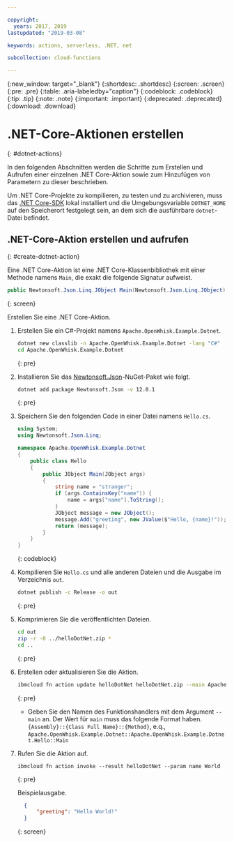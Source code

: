 ```yaml
---

copyright:
  years: 2017, 2019
lastupdated: "2019-03-08"

keywords: actions, serverless, .NET, net

subcollection: cloud-functions

---
```


{:new_window: target="_blank"}
{:shortdesc: .shortdesc}
{:screen: .screen}
{:pre: .pre}
{:table: .aria-labeledby="caption"}
{:codeblock: .codeblock}
{:tip: .tip}
{:note: .note}
{:important: .important}
{:deprecated: .deprecated}
{:download: .download}

# .NET-Core-Aktionen erstellen
{: #dotnet-actions}

In den folgenden Abschnitten werden die Schritte zum Erstellen und Aufrufen einer einzelnen .NET Core-Aktion sowie zum Hinzufügen von Parametern zu dieser beschrieben. 

Um .NET Core-Projekte zu kompilieren, zu testen und zu archivieren, muss das [.NET Core-SDK](https://dotnet.microsoft.com/download) lokal installiert und die Umgebungsvariable `DOTNET_HOME` auf den Speicherort festgelegt sein, an dem sich die ausführbare `dotnet`-Datei befindet. 

## .NET-Core-Aktion erstellen und aufrufen
{: #create-dotnet-action}

Eine .NET Core-Aktion ist eine .NET Core-Klassenbibliothek mit einer Methode namens `Main`, die exakt die folgende Signatur aufweist. 

```csharp
public Newtonsoft.Json.Linq.JObject Main(Newtonsoft.Json.Linq.JObject);
```
{: screen}

Erstellen Sie eine .NET Core-Aktion. 

1. Erstellen Sie ein C#-Projekt namens `Apache.OpenWhisk.Example.Dotnet`. 

    ```bash
    dotnet new classlib -n Apache.OpenWhisk.Example.Dotnet -lang "C#"
    cd Apache.OpenWhisk.Example.Dotnet
    ```
    {: pre}

2. Installieren Sie das [Newtonsoft.Json](https://www.newtonsoft.com/json)-NuGet-Paket wie folgt. 

    ```bash
    dotnet add package Newtonsoft.Json -v 12.0.1
    ```
    {: pre}

3. Speichern Sie den folgenden Code in einer Datei namens `Hello.cs`. 

    ```csharp
    using System;
    using Newtonsoft.Json.Linq;

    namespace Apache.OpenWhisk.Example.Dotnet
    {
        public class Hello
        {
            public JObject Main(JObject args)
            {
                string name = "stranger";
                if (args.ContainsKey("name")) {
                    name = args["name"].ToString();
                }
                JObject message = new JObject();
                message.Add("greeting", new JValue($"Hello, {name}!"));
                return (message);
            }
        }
    }
    ```
    {: codeblock}

4. Kompilieren Sie `Hello.cs` und alle anderen Dateien und die Ausgabe im Verzeichnis `out`. 

    ```bash
    dotnet publish -c Release -o out
    ```
    {: pre}

5. Komprimieren Sie die veröffentlichten Dateien. 

    ```bash
    cd out
    zip -r -0 ../helloDotNet.zip *
    cd ..
    ```
    {: pre}

6. Erstellen oder aktualisieren Sie die Aktion. 

    ```bash
    ibmcloud fn action update helloDotNet helloDotNet.zip --main Apache.OpenWhisk.Example.Dotnet::Apache.OpenWhisk.Example.Dotnet.Hello::Main --kind dotnet:2.2
    ```
    {: pre}

    * Geben Sie den Namen des Funktionshandlers mit dem Argument `--main` an.
    Der Wert für `main` muss das folgende Format haben.
    `{Assembly}::{Class Full Name}::{Method}`, e.q.,
    `Apache.OpenWhisk.Example.Dotnet::Apache.OpenWhisk.Example.Dotnet.Hello::Main`
    
7. Rufen Sie die Aktion auf.

    ```
    ibmcloud fn action invoke --result helloDotNet --param name World
    ```
    {: pre}

    Beispielausgabe. 

    ```json
      {
          "greeting": "Hello World!"
      }
    ```
    {: screen}

